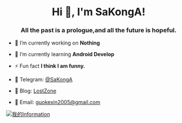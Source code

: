 <h1 align="center">Hi 👋, I'm SaKongA!</h1>
<h3 align="center">All the past is a prologue,and all the future is hopeful.</h3>


- 🔭 I’m currently working on **Nothing**

- 🌱 I’m currently learning **Android Develop**

- ⚡ Fun fact **I think I am funny.**
  
- 🛫 Telegram: [@SaKongA](https://t.me/SaKongA)

- 📕 Blog: [LostZone](https://blog.lostzone.cn/)

- 📧 Email: guokexin2005@gmail.com

[![我的Information](https://github-readme-stats.vercel.app/api?username=SaKongA&show_icons=true&count_private=true&bg_color=130,0a8f08,2baf2b&title_color=fff&text_color=fff&icon_color=fff)](https://github.com/anuraghazra/github-readme-stats)
